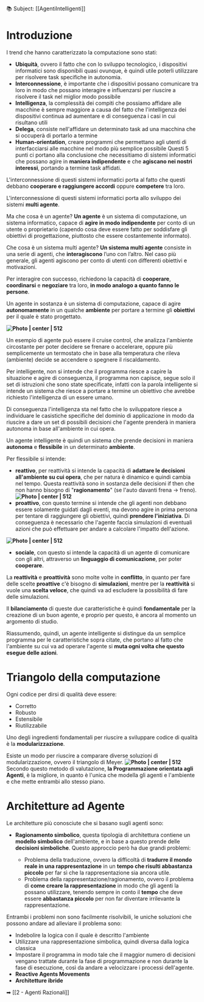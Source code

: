 📚 Subject: [[AgentiIntelligenti]]
# Introduzione

I trend che hanno caratterizzato la computazione sono stati:

* **Ubiquità**, ovvero il fatto che con lo sviluppo tecnologico, i dispositivi informatici sono disponibili quasi ovunque, è quindi utile poterli utilizzare per risolvere task specifiche in autonomia.
* **Interconnessione**, è importante che i dispositivi possano comunicare tra loro in modo che possano interagire e influenzarsi per riuscire a risolvere il task nel miglior modo possibile
* **Intelligenza**, la complessità dei compiti che possiamo affidare alle macchine è sempre maggiore a causa del fatto che l'intelligenza dei dispositivi continua ad aumentare e di conseguenza i casi in cui risultano utili
* **Delega**, consiste nell'affidare un determinato task ad una macchina che si occuperà di portarlo a termine
* **Human-orientation**, creare programmi che permettano agli utenti di interfacciarsi alle macchine nel modo più semplice possibile
Questi 5 punti ci portano alla conclusione che necessitiamo di sistemi informatici che possano agire in **maniera indipendente**
e che **agiscano nei nostri interessi**, portando a termine task affidati.

L'interconnessione di questi sistemi informatici porta al fatto che questi debbano **cooperare e raggiungere accordi** oppure **competere** tra loro.

L'interconnessione di questi sistemi informatici porta allo sviluppo dei sistemi **multi agente**.

Ma che cosa è un agente? **Un agente** è un sistema di computazione, un sistema informatico, capace di **agire in modo indipendente** per conto di un utente o proprietario (capendo cosa deve essere fatto per soddisfare gli obiettivi di progettazione, piuttosto che essere costantemente informato).

Che cosa è un sistema multi agente? **Un sistema multi agente** consiste in una serie di agenti, che **interagiscono** l’uno con l’altro. Nel caso più generale, gli agenti agiscono per conto di utenti con differenti obiettivi e motivazioni.

Per interagire con successo, richiedono la capacità di **cooperare**, **coordinarsi** e **negoziare** tra loro, **in modo analogo a quanto fanno le persone**.

Un agente in sostanza è un sistema di computazione, capace di agire **autonomamente** in un qualche **ambiente** per portare a termine gli **obiettivi** per il quale è stato progettato.

**![Photo | center | 512](https://lh7-us.googleusercontent.com/GReEvrc0o3lEf5EtrmegAuGAw3QbBu42ZYjIWK2u3Wf3JR79tu_HWPf3BGCQXY9P0pP31EaoyxRuI_LsNsuSmCT2F_CCET2lZ2YmqC7h_3jsAOfryhnk3dgl5B7JOzvp4s2_IxO-orDoyfWURBjsbUc)**

Un esempio di agente può essere il cruise control, che analizza l'ambiente circostante per poter decidere se frenare o accelerare, oppure più semplicemente un termostato che in base alla temperatura che rileva (ambiente) decide se accendere o spegnere il riscaldamento.

Per intelligente, non si intende che il programma riesce a capire la situazione e agire di conseguenza, il programma non capisce, segue solo il set di istruzioni che sono state specificate, infatti con la parola intelligente si intende un sistema che riesce a portare a termine un obiettivo che avrebbe richiesto l'intelligenza di un essere umano.

Di conseguenza l'intelligenza sta nel fatto che lo sviluppatore riesce a individuare le casistiche specifiche del dominio di applicazione in modo da riuscire a dare un set di possibili decisioni che l'agente prenderà in maniera autonoma in base all'ambiente in cui opera.

Un agente intelligente è quindi un sistema che prende decisioni in maniera **autonoma** e **flessibile** in un determinato **ambiente**.

Per flessibile si intende:

* **reattivo**, per reattività si intende la capacità di **adattare le decisioni all'ambiente su cui opera**, che per natura è dinamico e quindi cambia nel tempo. 
Questa reattività sono in sostanza delle decisioni if then che non hanno bisogno di "**ragionamento**" (se l'auto davanti frena -> freno). 
**![Photo | center | 512](https://lh7-us.googleusercontent.com/NSmrLh8kbmuDA574BpiWI0gUNyu8TVErlJufNmiLE64DMtKj_MZelIVTH6lOmrBmR8UiSGVfCxq39tYRPvH0DGe2dARIQGviRmCqF0oG0VcI5A12-HbhjnU757nHa4af20d5_vDU32ZMThStNUhGnzU)**
* **proattivo**, con questo termine si intende che gli agenti non debbano essere solamente guidati dagli eventi, ma devono agire in prima persona per tentare di raggiungere gli obiettivi, quindi **prendere l'iniziativa**. 
Di conseguenza è necessario che l'agente faccia simulazioni di eventuali azioni che può effettuare per andare a calcolare l'impatto dell'azione. 

**![Photo | center | 512](https://lh7-us.googleusercontent.com/UHQ_y8J6BNlq5lndLezKNwUOtRLw3edTnKUdc5CtyeNjW6aFvijkPscbwspsG4qNor7X548lWXm8HPIph40qCHYL6DutazoI5JytoYk_25Nw7WTTn6KQb4QObqqGQlvSqaszvLappzbhhQkdhsXUJ2c)**
* **sociale**, con questo si intende la capacità di un agente di comunicare con gli altri, attraverso un **linguaggio di comunicazione**, per poter **cooperare**.

La **reattività** e **proattività** sono molte volte in **conflitto**, in quanto per fare delle scelte **proattive** c'è bisogno di **simulazioni**, mentre per la **reattività** si vuole una **scelta veloce**, che quindi va ad escludere la possibilità di fare delle simulazioni. 

Il **bilanciamento** di queste due caratteristiche è quindi **fondamentale** per la creazione di un buon agente, e proprio per questo, è ancora al momento un argomento di studio.

Riassumendo, quindi, un agente intelligente si distingue da un semplice programma per le caratteristiche sopra citate, che portano al fatto che l'ambiente su cui va ad operare l'agente si **muta ogni volta che questo esegue delle azioni**.

# Triangolo della computazione

Ogni codice per dirsi di qualità deve essere:
* Corretto
* Robusto
* Estensibile
* Riutilizzabile

Uno degli ingredienti fondamentali per riuscire a sviluppare codice di qualità è la **modularizzazione**.

Esiste un modo per riuscire a comparare diverse soluzioni di modularizzazione, ovvero il triangolo di Meyer. 
**![Photo | center | 512](https://lh7-us.googleusercontent.com/PFZYyAG6bswn6lgCxK_62HaDDgEfTjF_fFCPvIc9TlZeNbAF3cez84YeEcTDwgGpW9QXbEYS3F1aG4mXQBH7q3MBwgTNyuungH0XEEWq7ofpPDuinUoBE_e1nJ11SGIE2lqYNdRRD9pkrWnAcsPqHSw)**
Secondo questo metodo di valutazione, **la Programmazione orientata agli Agenti**, è la migliore, in quanto è l'unica che modella gli agenti e l'ambiente e che mette entrambi allo stesso piano.


# Architetture ad Agente

Le architetture più conosciute che si basano sugli agenti sono:

* **Ragionamento simbolico**, questa tipologia di architettura contiene un **modello simbolico** dell'ambiente, e in base a questo prende delle **decisioni simboliche**.
  Questo approccio però ha due grandi problemi:

	* Problema della traduzione, ovvero la difficoltà di **tradurre il mondo reale in una rappresentazione** in un **tempo che risulti abbastanza piccolo** per far sì che la rappresentazione sia ancora utile.
	* Problema della rappresentazione/ragionamento, ovvero il problema di **come creare la rappresentazione** in modo che gli agenti la possano utilizzare, tenendo sempre in conto il **tempo** che deve essere **abbastanza piccolo** per non far diventare irrilevante la rappresentazione.

Entrambi i problemi non sono facilmente risolvibili, le uniche soluzioni che possono andare ad alleviare il problema sono:

* Indebolire la logica con il quale è descritto l'ambiente
* Utilizzare una rappresentazione simbolica, quindi diversa dalla logica classica
* Impostare il programma in modo tale che il maggior numero di decisioni vengano trattate durante la fase di programmazione e non durante la fase di esecuzione, così da andare a velocizzare i processi dell'agente.
* **Reactive Agents Movements**
* **Architetture ibride**

➡ [[2 - Agenti Razionali]]